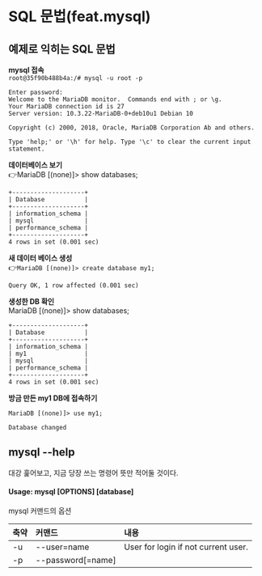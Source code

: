 # SQL 문법(feat.mysql)

## 예제로 익히는 SQL 문법

**mysql 접속** <br>
`root@35f90b488b4a:/# mysql -u root -p`
~~~
Enter password:
Welcome to the MariaDB monitor.  Commands end with ; or \g.
Your MariaDB connection id is 27
Server version: 10.3.22-MariaDB-0+deb10u1 Debian 10

Copyright (c) 2000, 2018, Oracle, MariaDB Corporation Ab and others.

Type 'help;' or '\h' for help. Type '\c' to clear the current input statement.

~~~

**데이터베이스 보기** <br>
👉MariaDB [(none)]> show databases;
~~~
+--------------------+
| Database           |
+--------------------+
| information_schema |
| mysql              |
| performance_schema |
+--------------------+
4 rows in set (0.001 sec)
~~~

**새 데이터 베이스 생성** <br>
👉`MariaDB [(none)]> create database my1;`
~~~
Query OK, 1 row affected (0.001 sec)
~~~

**생성한 DB 확인** <br>
MariaDB [(none)]> show databases;
~~~
+--------------------+
| Database           |
+--------------------+
| information_schema |
| my1                |
| mysql              |
| performance_schema |
+--------------------+
4 rows in set (0.001 sec)
~~~

**방금 만든 my1 DB에 접속하기** <br>
~~~
MariaDB [(none)]> use my1;
~~~
~~~
Database changed
~~~













## mysql --help
대강 훑어보고, 지금 당장 쓰는 명령어 뜻만 적어둘 것이다.

#### Usage: mysql [OPTIONS] [database]

mysql 커맨드의 옵션

|축약|커맨드|내용|
|:---|:---|:---|
| -u | --user=name  |   User for login if not current user.|
| -p | --password[=name] | |
